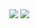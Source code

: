 <img src="https://capsule-render.vercel.app/api?type=waving&color=auto&height=200&section=header&text=KangDaeHyun&fontSize=90" />
<img src="https://img.shields.io/badge/nodedotjs-blue?style=flat&logo=로고이름&logoColor=white"/>

<!--
**motojate/motojate** is a ✨ _special_ ✨ repository because its `README.md` (this file) appears on your GitHub profile.

Here are some ideas to get you started:

- 🔭 I’m currently working on ...
- 🌱 I’m currently learning ...
- 👯 I’m looking to collaborate on ...
- 🤔 I’m looking for help with ...
- 💬 Ask me about ...
- 📫 How to reach me: ...
- 😄 Pronouns: ...
- ⚡ Fun fact: ...
-->
